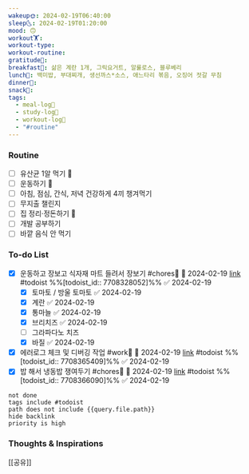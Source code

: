 ```yaml
---
wakeup🌞: 2024-02-19T06:40:00
sleep🌜: 2024-02-19T01:20:00
mood: 🙃
workout🏋️: 
workout-type: 
workout-routine: 
gratitude🙏: 
breakfast🍳: 삶은 계란 1개, 그릭요거트, 알룰로스, 블루베리
lunch🍚: 백미밥, 부대찌개, 생선까스*소스, 애느타리 볶음, 오징어 젓갈 무침
dinner🥗: 
snack🍬: 
tags:
  - meal-log📝
  - study-log📓
  - workout-log💪
  - "#routine"
---
```

### Routine 
- [ ] 유산균 1알 먹기 🔼 
- [ ] 운동하기 🔼
- [ ] 아침, 점심, 간식, 저녁 건강하게 4끼 챙겨먹기
- [ ] 무지출 챌린지 
- [ ] 집 정리·정돈하기 🔼
- [ ] 개발 공부하기
- [ ] 바깥 음식 안 먹기 

### To-do List 
- [x] 운동하고 장보고 식자재 마트 들려서 장보기 #chores🧺 📅 2024-02-19 [link](https://todoist.com/showTask?id=7708328052) #todoist  %%[todoist_id:: 7708328052]%% ✅ 2024-02-19
	- [x] 토마토 / 방울 토마토 ✅ 2024-02-19
	- [x] 계란 ✅ 2024-02-19
	- [x] 통마늘 ✅ 2024-02-19
	- [x] 브리치즈 ✅ 2024-02-19
	- [ ] 그라파다노 치즈
	- [x] 바질 ✅ 2024-02-19
- [x] 에러로그 체크 및 디버깅 작업 #work🏢 📅 2024-02-19 [link](https://todoist.com/showTask?id=7708365409) #todoist  %%[todoist_id:: 7708365409]%% ✅ 2024-02-19
- [x] 밥 해서 냉동밥 쟁여두기 #chores🧺 📅 2024-02-19 [link](https://todoist.com/showTask?id=7708366090) #todoist  %%[todoist_id:: 7708366090]%% ✅ 2024-02-19
```tasks
not done
tags include #todoist 
path does not include {{query.file.path}}
hide backlink
priority is high
```


### Thoughts & Inspirations
[[공유]]

